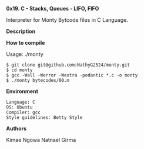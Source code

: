 **0x19. C - Stacks, Queues - LIFO, FIFO**

Interpreter for Monty Bytcode files in C Language.

**Description**



**How to compile**

Usage: ./monty <filename>

	$ git clone git@github.com:NathyG2524/monty.git
	$ cd monty
	$ gcc -Wall -Werror -Wextra -pedantic *.c -o monty
	$ ./monty bytecodes/00.m

**Environment**

	Language: C
	OS: Ubuntu
	Compiler: gcc
	Style guidelines: Betty Style

**Authors**

Kimae Ngowa
Natnael Girma
